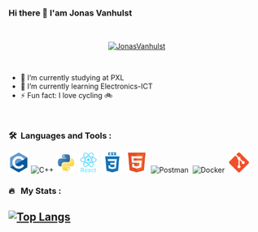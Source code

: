 ### Hi there 👋 I'am Jonas Vanhulst

<br/>

<p align="center"> <a href="https://github.com/ryo-ma/github-profile-trophy"><img src="https://github-profile-trophy.vercel.app/?username=JonasVanhulst&theme=juicyfresh" alt="JonasVanhulst" /></a> </p>

<br/>

- 🔭 I’m currently studying at PXL
- 🌱 I’m currently learning Electronics-ICT
- ⚡ Fun fact: I love cycling 🚲

<br/>

### 🛠 &nbsp;Languages and Tools :

<p>
<img src="https://github.com/devicons/devicon/blob/master/icons/c/c-original.svg" title="C" alt="C" width="40" height="40"/>
<img src="https://external-content.duckduckgo.com/iu/?u=https%3A%2F%2Fcreazilla-store.fra1.digitaloceanspaces.com%2Ficons%2F3256498%2Ffile-type-cpp-icon-md.png&f=1&nofb=1&ipt=cdcd64b63327a5be4bfa6928957cf6e8e222f8ce1817db5037c062a2f730a6b0&ipo=images" title="C++" alt="C++" width="42" height="42"/>
<img src="https://github.com/devicons/devicon/blob/master/icons/python/python-original.svg" title="Python" alt="Python" width="40" height="40"/>
<img src="https://github.com/devicons/devicon/blob/master/icons/react/react-original-wordmark.svg" title="React" alt="React" width="40" height="40"/>&nbsp;
<img src="https://github.com/devicons/devicon/blob/master/icons/css3/css3-plain-wordmark.svg"  title="CSS3" alt="CSS" width="40" height="40"/>&nbsp;
<img src="https://github.com/devicons/devicon/blob/master/icons/html5/html5-original.svg" title="HTML5" alt="HTML" width="40" height="40"/>&nbsp;
<img src="https://www.vectorlogo.zone/logos/getpostman/getpostman-icon.svg" title="Postman"  alt="Postman" width="40" height="40"/>&nbsp;
<img src="https://www.vectorlogo.zone/logos/docker/docker-icon.svg" title="Docker"  alt="Docker" width="40" height="40"/>&nbsp;
<img src="https://github.com/devicons/devicon/blob/master/icons/git/git-original.svg" title="Git"  alt="Git" width="40" height="40"/>&nbsp;
</p>

### 🔥 &nbsp; My Stats :
[![Top Langs](https://github-readme-stats.vercel.app/api/top-langs/?username=JonasVanhulst&layout=compact&theme=vision-friendly-dark)](https://github.com/anuraghazra/github-readme-stats)
---

